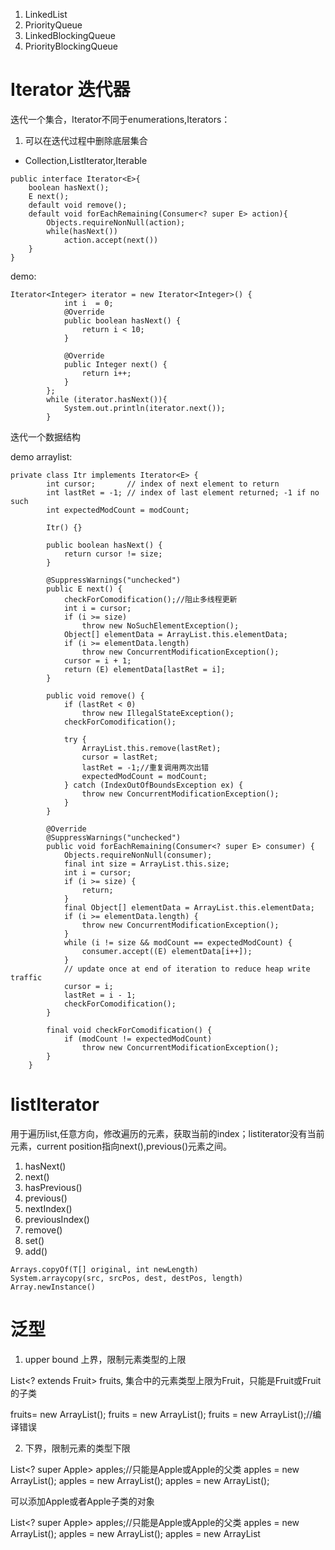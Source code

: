 1. LinkedList
2. PriorityQueue
3. LinkedBlockingQueue
4. PriorityBlockingQueue

# Iterator 迭代器
迭代一个集合，Iterator不同于enumerations,Iterators：
1. 可以在迭代过程中删除底层集合

- Collection,ListIterator,Iterable

```
public interface Iterator<E>{
    boolean hasNext();
    E next();
    default void remove();
    default void forEachRemaining(Consumer<? super E> action){
        Objects.requireNonNull(action);
        while(hasNext())
            action.accept(next())
    }
}
```

demo:
```
Iterator<Integer> iterator = new Iterator<Integer>() {
            int i  = 0;
            @Override
            public boolean hasNext() {
                return i < 10;
            }

            @Override
            public Integer next() {
                return i++;
            }
        };
        while (iterator.hasNext()){
            System.out.println(iterator.next());
        }
```
迭代一个数据结构

demo arraylist:
```
private class Itr implements Iterator<E> {
        int cursor;       // index of next element to return
        int lastRet = -1; // index of last element returned; -1 if no such
        int expectedModCount = modCount;

        Itr() {}

        public boolean hasNext() {
            return cursor != size;
        }

        @SuppressWarnings("unchecked")
        public E next() {
            checkForComodification();//阻止多线程更新
            int i = cursor;
            if (i >= size)
                throw new NoSuchElementException();
            Object[] elementData = ArrayList.this.elementData;
            if (i >= elementData.length)
                throw new ConcurrentModificationException();
            cursor = i + 1;
            return (E) elementData[lastRet = i];
        }

        public void remove() {
            if (lastRet < 0)
                throw new IllegalStateException();
            checkForComodification();

            try {
                ArrayList.this.remove(lastRet);
                cursor = lastRet;
                lastRet = -1;//重复调用两次出错
                expectedModCount = modCount;
            } catch (IndexOutOfBoundsException ex) {
                throw new ConcurrentModificationException();
            }
        }

        @Override
        @SuppressWarnings("unchecked")
        public void forEachRemaining(Consumer<? super E> consumer) {
            Objects.requireNonNull(consumer);
            final int size = ArrayList.this.size;
            int i = cursor;
            if (i >= size) {
                return;
            }
            final Object[] elementData = ArrayList.this.elementData;
            if (i >= elementData.length) {
                throw new ConcurrentModificationException();
            }
            while (i != size && modCount == expectedModCount) {
                consumer.accept((E) elementData[i++]);
            }
            // update once at end of iteration to reduce heap write traffic
            cursor = i;
            lastRet = i - 1;
            checkForComodification();
        }

        final void checkForComodification() {
            if (modCount != expectedModCount)
                throw new ConcurrentModificationException();
        }
    }
```

# listIterator
用于遍历list,任意方向，修改遍历的元素，获取当前的index；listiterator没有当前元素，current position指向next(),previous()元素之间。

1. hasNext()
2. next()
3. hasPrevious()
4. previous()
5. nextIndex()
6. previousIndex()
7. remove()
8. set()
9. add()

```
Arrays.copyOf(T[] original, int newLength)
System.arraycopy(src, srcPos, dest, destPos, length)
Array.newInstance()
```


# 泛型
1. <? extends E> upper bound 上界，限制元素类型的上限

List<? extends Fruit> fruits, 集合中的元素类型上限为Fruit，只能是Fruit或Fruit的子类

fruits= new ArrayList<Fruit>();
fruits = new ArrayList<Apple>();
fruits = new ArrayList<Object>();//编译错误

2. <? super E> 下界，限制元素的类型下限
List<? super Apple> apples;//只能是Apple或Apple的父类
apples = new ArrayList<Apple>();
apples = new ArrayList<Fruit>();
apples = new ArrayList<Object>();

可以添加Apple或者Apple子类的对象

List<? super Apple> apples;//只能是Apple或Apple的父类
apples = new ArrayList<Apple>();
apples = new ArrayList<Fruit>();
apples = new ArrayList<Object>();
apples.add(new Apple());
apples.add(new RedApple());

## pecs法则
生产者使用extends, 消费者使用super

生产者：<? extends E>， 频繁读取内容
消费者：<? super E>，经常插入的
既要存储又要读取，不使用通配符



# Queue
先入先出数据结构，提供插入、取出、查询等操作

有两类操作：
1. 抛出异常     add remove  element
2. 返回特殊值   offer poll  peek

# AbstractQueue
提供队列实现的骨架


# ReentrantLock 
可重入互斥锁，提供并扩展synchronized（隐式监视锁implicit monitor lock）了功能

线程调用获取lock之后一直持有锁，直到unlocking it。如果当前线程已经获得锁，lock()立即返回。
- isHeldByCurrentThread()检查当前线程是否持有锁
- getHoldCount  重入了多少次

fairness : true ，lock favor granting access to the longest-waiting thread
        false，lock不保证任何获取顺序

公平锁的性能或降低，程序更慢。锁的公平性不保证线程调度的公平性， 

tryLock()不管是否fairness,只要锁可用就返回成功，而不管是否有线程在等待

```
ReentrantLock lock = new ReentrantLock()

lock.lock()
try{

}finally{
    lock.unlock()
}
```
### nonfairTryAcquire
```
final boolean nonfairTryAcquire(int acquires) {
            final Thread current = Thread.currentThread();
            int c = getState();
            if (c == 0) {//当前没有线程占用
                if (compareAndSetState(0, acquires)) {//CAS设置同步状态
                    setExclusiveOwnerThread(current);//成功，设置当前线程
                    return true;
                }
            }
            else if (current == getExclusiveOwnerThread()) {//当前同步状态被占用，且是自己这个线程，增加同步状态计数
                int nextc = c + acquires;
                if (nextc < 0) // overflow
                    throw new Error("Maximum lock count exceeded");
                setState(nextc);
                return true;
            }
            return false;
        }
```
### tryRelease
```
protected final boolean tryRelease(int releases) {//释放同步状态
            int c = getState() - releases;//计算同步状态
            if (Thread.currentThread() != getExclusiveOwnerThread())
                throw new IllegalMonitorStateException();
            boolean free = false;
            if (c == 0) {//如果state为0，同步状态释放成功，否则减少state计数
                free = true;
                setExclusiveOwnerThread(null);
            }
            setState(c);
            return free;
        }
```
### isHeldExclusively 判断当前占用同步状态的线程是否是自己
```
protected final boolean isHeldExclusively() {
            // While we must in general read state before owner,
            // we don't need to do so to check if current thread is owner
            return getExclusiveOwnerThread() == Thread.currentThread();
        }
```
### getHoldCount 获取同步状态被获取次数
### isLocked 同步状态是否被占用

## NonfairSync extends Sync 非公平锁
### lock
```
final void lock() {
            if (compareAndSetState(0, 1))
                setExclusiveOwnerThread(Thread.currentThread());
            else
                acquire(1);
        }
```
### AQS acquire(1), 独站式获取，忽略中断， 调用tryAcquire(子类实现),如果成功返回，否则thread入队，阻塞直到tryAcquire成功。
```
public final void acquire(int arg) {
        if (!tryAcquire(arg) &&
            acquireQueued(addWaiter(Node.EXCLUSIVE), arg))
            selfInterrupt();
    }
```
### tryAcquire
```
protected final boolean tryAcquire(int acquires) {
            return nonfairTryAcquire(acquires);
        }
```

## FairSync extends Sync 公平锁，锁获取顺序与线程入队顺序一致
### lock
```
final void lock() {
            acquire(1);//见上面的AQS#acquire
        }
``` 
### tryAquire
```
protected final boolean tryAcquire(int acquires) {
            final Thread current = Thread.currentThread();
            int c = getState();
            if (c == 0) {
                if (!hasQueuedPredecessors() &&//与非公平锁不同之处，如果队列中有节点在当前节点前面，直接返回失败
                    compareAndSetState(0, acquires)) {
                    setExclusiveOwnerThread(current);
                    return true;
                }
            }
            else if (current == getExclusiveOwnerThread()) {
                int nextc = c + acquires;
                if (nextc < 0)
                    throw new Error("Maximum lock count exceeded");
                setState(nextc);
                return true;
            }
            return false;
        }
```
### ReentrantLock 默认非公平锁，效率高，上下文切换少
```
public ReentrantLock() {
        sync = new NonfairSync();
    }
```
```
public ReentrantLock(boolean fair) {
        sync = fair ? new FairSync() : new NonfairSync();
    }
```
### lock   sync.lock();
获取锁，
- 如果没有线程在占用锁，锁获取成功，state设置为1
- 如果当前线程已经获取了锁，state++
- 如果锁被其他线程占用，当前线程阻塞知道锁被获取，阻塞期间线程不再参与调度

### lockInterruptibly 获取锁，可以响应中断
- 如果当前锁被其他线程占用，当前线程被阻塞，那么当前线程获取成功或者其他线程中断当前线程方法返回
- 如果当前线程占有锁，如果当前线程被中断，在acquire获取锁时抛出InterruptedException

sync.acquireInterruptibly(1);

### AQS acquireInterruptibly
独站式获取锁，响应中断。先检查中断状态，然后调用tryAcquire。如果失败，线程被入队阻塞，线程循环blocking, unblocking,直到tryAcquire成功或者线程被中断
```
public final void acquireInterruptibly(int arg)
            throws InterruptedException {
        if (Thread.interrupted())
            throw new InterruptedException();
        if (!tryAcquire(arg))
            doAcquireInterruptibly(arg);
    }
```
doAcquireInterruptibly 独占式响应中断获取
```
private void doAcquireInterruptibly(int arg)
        throws InterruptedException {
        final Node node = addWaiter(Node.EXCLUSIVE);//线程作为Node入同步队列
        boolean failed = true;
        try {
            for (;;) {//循环执行，如果当前线程的前驱是头结点，尝试获取同步状态，否则继续阻塞
                final Node p = node.predecessor();
                if (p == head && tryAcquire(arg)) {
                    setHead(node);
                    p.next = null; // help GC
                    failed = false;//只有获取成功，failed=true，用于finally中释放同步状态
                    return;
                }
                if (shouldParkAfterFailedAcquire(p, node) &&
                    parkAndCheckInterrupt())
                    throw new InterruptedException();
            }
        } finally {
            if (failed)
                cancelAcquire(node);
        }
    }
```
addWaiter 线程由于没有获得锁而被入队
```
private Node addWaiter(Node mode) {
        Node node = new Node(Thread.currentThread(), mode);//构建节点
        // Try the fast path of enq; backup to full enq on failure
        Node pred = tail;
        if (pred != null) {//快速入队，如果失败（其他线程也在入队），enq()循环直到入队
            node.prev = pred;
            if (compareAndSetTail(pred, node)) {//CAS
                pred.next = node;
                return node;
            }
        }
        enq(node);
        return node;
    }
```
enq
```
private Node enq(final Node node) {
        for (;;) {
            Node t = tail;
            if (t == null) { // Must initialize
                if (compareAndSetHead(new Node()))
                    tail = head;
            } else {
                node.prev = t;
                if (compareAndSetTail(t, node)) {
                    t.next = node;
                    return t;
                }
            }
        }
    }
```
shouldParkAfterFailedAcquire(Node pred, Node node) 
```
private static boolean shouldParkAfterFailedAcquire(Node pred, Node node) {
        int ws = pred.waitStatus;//根据pred的waitStatus判断
        if (ws == Node.SIGNAL)
            /*
             * This node has already set status asking a release
             * to signal it, so it can safely park.
             */
            return true;
        if (ws > 0) {
            /*
             * Predecessor was cancelled. Skip over predecessors and
             * indicate retry.
             */
            do {
                node.prev = pred = pred.prev;
            } while (pred.waitStatus > 0);
            pred.next = node;
        } else {
            /*
             * waitStatus must be 0 or PROPAGATE.  Indicate that we
             * need a signal, but don't park yet.  Caller will need to
             * retry to make sure it cannot acquire before parking.
             */
            compareAndSetWaitStatus(pred, ws, Node.SIGNAL);
        }
        return false;
    }
```
### tryLock
尝试获取锁，如果没有其他线程占用，则获取成功


# AQS (AbstractQueuedSynchronizer)

acquire(int arg): 排斥获取，忽略中断。调用tryAcquire成功，否则thread进入队列，可能多次被阻塞、唤醒，调用tryAcquire直到成功。用来实现Lock#lock()
```
if(!tryAcquire(arg)&&acquireQueued(addWaiter(Node.EXCLUSIVE),arg))
    selfInterrupt();
```

boolean tryAcquire(int acquires):尝试获取锁。如果该方法失败，线程入队，直到锁释放时被其他线程唤醒。用来实现Lock#tryLock()

in Fair version: 不能获取到，除非recursive call, no waiters, is first

```
protected final boolean tryAcquire(int acquires) {
            final Thread current = Thread.currentThread();
            int c = getState();//c == 0 标识没有其他线程获得锁
            if (c == 0) {
                if (!hasQueuedPredecessors() &&//是否有线程在队列前面
                    compareAndSetState(0, acquires)) {
                    setExclusiveOwnerThread(current);
                    return true;
                }
            }
            else if (current == getExclusiveOwnerThread()) {
                int nextc = c + acquires;
                if (nextc < 0)
                    throw new Error("Maximum lock count exceeded");
                setState(nextc);
                return true;
            }
            return false;
        }
```

- hasQueuedPredecessors： 查询是否有线程在队列中等待，且当前线程的等待时间久

相当于 getFirstQueuedThread() != Thread.currentThread() && hasQueuedThreads()

- compareAndSetState(expect, update):
- setExclusiveOwnerThread

## addWaiter 写入队列
如果tryAcquire(arg)获取锁失败，addWaiter将当前线程写入队列，

- Node.EXCLUSIVE for exclusive, 
- Node.SHARED for shared

## 挂起等待线程 acquireQueued(addWaiter(Node.EXCLUSIVE), arg))
写入队列之后将当前线程挂起

## LockSupport#park 挂起当前线程，直到被唤醒

- tryAcquire(fair,reentrant,exclusive) mode :
```
 protected boolean tryAcquire(int arg) {
      if (isHeldExclusively()) {
         // A reentrant acquire; increment hold count
         return true;
       } else if (hasQueuedPredecessors()) {
         return false;
       } else {
         // try to acquire normally
       }
```

# 无锁编程
上下文切换非常的耗时：
1. 采用无锁编程，将数据按照hash(id)取模分段，每个线程各自处理各自分段的数据，避免使用锁
2. CAS算法
3. 合理创建线程，避免创建一些线程但其中大部分状态处于waiting状态，因为每次从waiting切换到runnning都是一次上下文切换

# 死锁
解决：
1. 一个线程只获取一个锁
2. 一个线程只占用一个资源
3. 定时锁

# AQS

1. clh队列，同步队列：存放所有等待锁的线程



- Node:

waitStatus: CANCELLED(1)、SIGNAL(-1)、CONDITION(-2)、PROPAGATE(-3)以及0(无效)

pre,next

thread 当前节点的线程，当拥有锁的线程释放锁时，LockSupport.unpark(thread)唤醒线程

nextWaiter: SHARED当前节点为共享模式，null当前节点为独占模式,

Node实现两个队列：
1. pre,next实现同步队列
2. nextWaiter在Condition条件上的等待队列（单向队列）

- CLH队列的操作

volatile Node head, tail;

compareAndSetHead(Node update)

重新设置head
```
// 重新设置队列头head，它只在acquire系列的方法中调用
    private void setHead(Node node) {
        head = node;
        // 线程也没有意义了，因为该线程已经获取到锁了
        node.thread = null;
        // 前一个节点已经没有意义了
        node.prev = null;
    }
```

设置CLH队列尾tail compareAndSetTail(Node expect, Node update)

```
// 向队列尾插入新节点，如果队列没有初始化，就先初始化。返回原先的队列尾节点
    private Node enq(final Node node) {
        for (;;) {
            Node t = tail;
            // t为null，表示队列为空，先初始化队列
            if (t == null) {
                // 采用CAS函数即原子操作方式，设置队列头head值。
                // 如果成功，再将head值赋值给链表尾tail。如果失败，表示head值已经被其他线程，那么就进入循环下一次
                if (compareAndSetHead(new Node()))
                    tail = head;
            } else {
                // 新添加的node节点的前一个节点prev指向原来的队列尾tail
                node.prev = t;
                // 采用CAS函数即原子操作方式，设置新队列尾tail值。
                if (compareAndSetTail(t, node)) {
                    // 设置老的队列尾tail的下一个节点next指向新添加的节点node
                    t.next = node;
                    return t;
                }
            }
        }
    }
```

将当前线程添加到CLH队列尾
```
// 通过给定的模式mode(独占或者共享)为当前线程创建新节点，并插入队列中
    private Node addWaiter(Node mode) {
        // 为当前线程创建新的节点
        Node node = new Node(Thread.currentThread(), mode);
        Node pred = tail;
        // 如果队列已经创建，就将新节点插入队列尾。
        if (pred != null) {
            node.prev = pred;
            if (compareAndSetTail(pred, node)) {
                pred.next = node;
                return node;
            }
        }
        // 如果队列没有创建，通过enq方法创建队列，并插入新的节点。
        enq(node);
        return node;
    }
```

2. 独占锁 

- 获取锁，多线程获取锁时，只有一个线程获得锁，其他线程在当前位置阻塞等待
- 释放锁，获取锁的线程释放锁资源，而且需要唤醒正在等待锁资源的一个线程

acquire(arg): 获取独占锁
```
/**
     * 获取独占锁。如果没有获取到，线程就会阻塞等待，直到获取锁。不会响应中断异常
     * @param arg
     */
    public final void acquire(int arg) {
        // 1. 先调用tryAcquire方法，尝试获取独占锁，返回true，表示获取到锁，不需要执行acquireQueued方法。
        // 2. 调用acquireQueued方法，先调用addWaiter方法为当前线程创建一个节点node，并插入队列中，
        // 然后调用acquireQueued方法去获取锁，如果不成功，就会让当前线程阻塞，当锁释放时才会被唤醒。
        // acquireQueued方法返回值表示在线程等待过程中，是否有另一个线程调用该线程的interrupt方法，发起中断。
        if (!tryAcquire(arg) &&
            acquireQueued(addWaiter(Node.EXCLUSIVE), arg))
            selfInterrupt();
    }
```
equal:
```
public final void acquire(int arg) {
        // 1.先调用tryAcquire方法，尝试获取独占锁，返回true则直接返回
        if (tryAcquire(arg)) return;
        // 2. 调用addWaiter方法为当前线程创建一个节点node，并插入队列中
        Node node = addWaiter(Node.EXCLUSIVE);
        // 调用acquireQueued方法去获取锁，
        // acquireQueued方法返回值表示在线程等待过程中，是否有另一个线程调用该线程的interrupt方法，发起中断。
        boolean interrupted = acquireQueued(node, arg);
        // 如果interrupted为true，则当前线程要发起中断请求
        if (interrupted) {
            selfInterrupt();
        }
    }
```

tryAcquire:

如果子类想实现独占锁，则必须重写这个方法，否则抛出异常。这个方法的作用是当前线程尝试获取锁，如果获取到锁，就会返回true，并更改锁资源。没有获取到锁返回false。

```
// 尝试获取锁，与非公平锁最大的不同就是调用hasQueuedPredecessors()方法
        // hasQueuedPredecessors方法返回true，表示等待线程队列中有一个线程在当前线程之前，
        // 根据公平锁的规则，当前线程不能获取锁。
        protected final boolean tryAcquire(int acquires) {
            final Thread current = Thread.currentThread();
            // 获取锁的记录状态
            int c = getState();
            // 如果c==0表示当前锁是空闲的
            if (c == 0) {
                if (!hasQueuedPredecessors() &&
                    compareAndSetState(0, acquires)) {
                    setExclusiveOwnerThread(current);
                    return true;
                }
            }
            // 判断当前线程是不是独占锁的线程
            else if (current == getExclusiveOwnerThread()) {
                int nextc = c + acquires;
                if (nextc < 0)
                    throw new Error("Maximum lock count exceeded");
                // 更改锁的记录状态
                setState(nextc);
                return true;
            }
            return false;
        }
```

acquireQueued , acquireQueued方法作用就是获取锁，如果没有获取到，就让当前线程阻塞等待。
```
/**
     * 想要获取锁的 acquire系列方法，都会这个方法来获取锁
     * 循环通过tryAcquire方法不断去获取锁，如果没有获取成功，
     * 就有可能调用parkAndCheckInterrupt方法，让当前线程阻塞
     * @param node 想要获取锁的节点
     * @param arg
     * @return 返回true，表示在线程等待的过程中，线程被中断了
     */
    final boolean acquireQueued(final Node node, int arg) {
        boolean failed = true;
        try {
            // 表示线程在等待过程中，是否被中断了
            boolean interrupted = false;
            // 通过死循环，直到node节点的线程获取到锁，才返回
            for (;;) {
                // 获取node的前一个节点
                final Node p = node.predecessor();
                // 如果前一个节点是队列头head，并且尝试获取锁成功
                // 那么当前线程就不需要阻塞等待，继续执行
                if (p == head && tryAcquire(arg)) {
                    // 将节点node设置为新的队列头
                    setHead(node);
                    // help GC
                    p.next = null;
                    // 不需要调用cancelAcquire方法
                    failed = false;
                    return interrupted;
                }
                // 当p节点的状态是Node.SIGNAL时，就会调用parkAndCheckInterrupt方法，阻塞node线程
                // node线程被阻塞，有两种方式唤醒，
                // 1.是在unparkSuccessor(Node node)方法，会唤醒被阻塞的node线程，返回false
                // 2.node线程被调用了interrupt方法，线程被唤醒，返回true
                // 在这里只是简单地将interrupted = true，没有跳出for的死循环，继续尝试获取锁
                if (shouldParkAfterFailedAcquire(p, node) &&
                    parkAndCheckInterrupt())
                    interrupted = true;
            }
        } finally {
            // failed为true，表示发生异常，非正常退出
            // 则将node节点的状态设置成CANCELLED，表示node节点所在线程已取消，不需要唤醒了。
            if (failed)
                cancelAcquire(node);
        }
    }
```
shouldParkAfterFailedAcquire, 返回值决定是否要阻塞当前线程
```
 /**
     * 根据前一个节点pred的状态，来判断当前线程是否应该被阻塞
     * @param pred : node节点的前一个节点
     * @param node
     * @return 返回true 表示当前线程应该被阻塞，之后应该会调用parkAndCheckInterrupt方法来阻塞当前线程
     */
    private static boolean shouldParkAfterFailedAcquire(Node pred, Node node) {
        int ws = pred.waitStatus;
        if (ws == Node.SIGNAL)
            // 如果前一个pred的状态是Node.SIGNAL，那么直接返回true，当前线程应该被阻塞
            return true;
        if (ws > 0) {
            // 如果前一个节点状态是Node.CANCELLED(大于0就是CANCELLED)，
            // 表示前一个节点所在线程已经被唤醒了，要从CLH队列中移除CANCELLED的节点。
            // 所以从pred节点一直向前查找直到找到不是CANCELLED状态的节点，并把它赋值给node.prev，
            // 表示node节点的前一个节点已经改变。
            do {
                node.prev = pred = pred.prev;
            } while (pred.waitStatus > 0);
            pred.next = node;
        } else {
            // 此时前一个节点pred的状态只能是0或者PROPAGATE，不可能是CONDITION状态
            // CONDITION(这个是特殊状态，只在condition列表中节点中存在，CLH队列中不存在这个状态的节点)
            // 将前一个节点pred的状态设置成Node.SIGNAL，这样在下一次循环时，就是直接阻塞当前线程
            compareAndSetWaitStatus(pred, ws, Node.SIGNAL);
        }
        return false;
    }
```

parkAndCheckInterrupt, 阻塞当前线程，线程被唤醒后返回当前线程中断状态
```
/**
     * 阻塞当前线程，线程被唤醒后返回当前线程中断状态
     */
    private final boolean parkAndCheckInterrupt() {
        // 通过LockSupport.park方法，阻塞当前线程
        LockSupport.park(this);
        // 当前线程被唤醒后，返回当前线程中断状态
        return Thread.interrupted();
    }
```
cancelAcquire, 将node节点的状态设置成CANCELLED，表示node节点所在线程已取消，不需要唤醒了。
```
// 将node节点的状态设置成CANCELLED，表示node节点所在线程已取消，不需要唤醒了。
    private void cancelAcquire(Node node) {
        // 如果node为null，就直接返回
        if (node == null)
            return;
        node.thread = null;
        // 跳过那些已取消的节点，在队列中找到在node节点前面的第一次状态不是已取消的节点
        Node pred = node.prev;
        while (pred.waitStatus > 0)
            node.prev = pred = pred.prev;

        // 记录pred原来的下一个节点，用于CAS函数更新时使用
        Node predNext = pred.next;

        // Can use unconditional write instead of CAS here.
        // After this atomic step, other Nodes can skip past us.
        // Before, we are free of interference from other threads.
        // 将node节点状态设置为已取消Node.CANCELLED;
        node.waitStatus = Node.CANCELLED;

        // 如果node节点是队列尾节点，那么就将pred节点设置为新的队列尾节点
        if (node == tail && compareAndSetTail(node, pred)) {
            // 并且设置pred节点的下一个节点next为null
            compareAndSetNext(pred, predNext, null);
        } else {
            // If successor needs signal, try to set pred's next-link
            // so it will get one. Otherwise wake it up to propagate.
            int ws;
            if (pred != head &&
                ((ws = pred.waitStatus) == Node.SIGNAL ||
                 (ws <= 0 && compareAndSetWaitStatus(pred, ws, Node.SIGNAL))) &&
                pred.thread != null) {
                Node next = node.next;
                if (next != null && next.waitStatus <= 0)
                    compareAndSetNext(pred, predNext, next);
            } else {
                unparkSuccessor(node);
            }

            node.next = node; // help GC
        }
    }
```
- 释放独占锁的方法

release
```
 // 在独占锁模式下，释放锁的操作
    public final boolean release(int arg) {
        // 调用tryRelease方法，尝试去释放锁，由子类具体实现
        if (tryRelease(arg)) {
            Node h = head;
            // 如果队列头节点的状态不是0，那么队列中就可能存在需要唤醒的等待节点。
            // 还记得我们在acquireQueued(final Node node, int arg)获取锁的方法中，如果节点node没有获取到锁，
            // 那么我们会将节点node的前一个节点状态设置为Node.SIGNAL，然后调用parkAndCheckInterrupt方法
            // 将节点node所在线程阻塞。
            // 在这里就是通过unparkSuccessor方法，进而调用LockSupport.unpark(s.thread)方法，唤醒被阻塞的线程
            if (h != null && h.waitStatus != 0)
                unparkSuccessor(h);
            return true;
        }
        return false;
    }
```
tryRelease 试去释放当前线程持有的独占锁，立即返回。如果返回true表示释放锁成功

```
protected final boolean tryRelease(int releases) {
            // c表示新的锁的记录状态
            int c = getState() - releases;
            // 如果当前线程不是独占锁的线程，就抛出IllegalMonitorStateException异常
            if (Thread.currentThread() != getExclusiveOwnerThread())
                throw new IllegalMonitorStateException();
            // 标志是否可以释放锁
            boolean free = false;
            // 当新的锁的记录状态为0时，表示可以释放锁
            if (c == 0) {
                free = true;
                // 设置独占锁的线程为null
                setExclusiveOwnerThread(null);
            }
            setState(c);
            return free;
        }
```
unparkSuccessor, 
```
// 唤醒node节点的下一个非取消状态的节点所在线程(即waitStatus<=0)
    private void unparkSuccessor(Node node) {
        // 获取node节点的状态
        int ws = node.waitStatus;
        // 如果小于0，就将状态重新设置为0，表示这个node节点已经完成了
        if (ws < 0)
            compareAndSetWaitStatus(node, ws, 0);

        // 下一个节点
        Node s = node.next;
        // 如果下一个节点为null，或者状态是已取消，那么就要寻找下一个非取消状态的节点
        if (s == null || s.waitStatus > 0) {
            // 先将s设置为null，s不是非取消状态的节点
            s = null;
            // 从队列尾向前遍历，直到遍历到node节点
            for (Node t = tail; t != null && t != node; t = t.prev)
                // 因为是从后向前遍历，所以不断覆盖找到的值，这样才能得到node节点后下一个非取消状态的节点
                if (t.waitStatus <= 0)
                    s = t;
        }
        // 如果s不为null，表示存在非取消状态的节点。那么调用LockSupport.unpark方法，唤醒这个节点的线程
        if (s != null)
            LockSupport.unpark(s.thread);
    }
```
唤醒node节点的下一个非取消状态的节点所在线程,将node节点的状态设置为0,寻找到下一个非取消状态的节点s,如果节点s不为null，则调用LockSupport.unpark(s.thread)方法唤醒s所在线程。

唤醒线程也是有顺序的，就是添加到CLH队列线程的顺序。

调用tryRelease方法去释放当前持有的锁资源,如果完全释放了锁资源，那么就调用unparkSuccessor方法，去唤醒一个等待锁的线程。

3. 共享锁

共享锁与独占锁相比，共享锁可能被多个线程共同持有

acquireShared, 获得锁
```
// 获取共享锁
    public final void acquireShared(int arg) {
        // 尝试去获取共享锁，如果返回值小于0表示获取共享锁失败
        if (tryAcquireShared(arg) < 0)
            // 调用doAcquireShared方法去获取共享锁
            doAcquireShared(arg);
    }
```
tryAcquireShared, 尝试去获取共享锁，立即返回。返回值大于等于0，表示获取共享锁成功

ReentrantReadWriteLock#tryAcquireShared


4. Condition
Condition实现线程之间相互等待，只能在独占锁中使用

- 首先内部存在一个Condition队列，存储着所有在此Condition条件等待的线程。
- await系列方法：让当前持有锁的线程释放锁，并唤醒一个在CLH队列上等待锁的线程，再为当前线程创建一个node节点，插入到Condition队列(注意不是插入到CLH队列中)
- signal系列方法：其实这里没有唤醒任何线程，而是将Condition队列上的等待节点插入到CLH队列中，所以当持有锁的线程执行完毕释放锁时，就会唤醒CLH队列中的一个线程，这个时候才会唤醒线程。

await方法：
```
 /**
         * 让当前持有锁的线程阻塞等待，并释放锁。如果有中断请求，则抛出InterruptedException异常
         * @throws InterruptedException
         */
        public final void await() throws InterruptedException {
            // 如果当前线程中断标志位是true，就抛出InterruptedException异常
            if (Thread.interrupted())
                throw new InterruptedException();
            // 为当前线程创建新的Node节点，并且将这个节点插入到Condition队列中了
            Node node = addConditionWaiter();
            // 释放当前线程占有的锁，并唤醒CLH队列一个等待线程
            int savedState = fullyRelease(node);
            int interruptMode = 0;
            // 如果节点node不在同步队列中(注意不是Condition队列)
            while (!isOnSyncQueue(node)) {
                // 阻塞当前线程,那么怎么唤醒这个线程呢？
                // 首先我们必须调用signal或者signalAll将这个节点node加入到同步队列。
                // 只有这样unparkSuccessor(Node node)方法，才有可能唤醒被阻塞的线程
                LockSupport.park(this);
                // 如果当前线程产生中断请求，就跳出循环
                if ((interruptMode = checkInterruptWhileWaiting(node)) != 0)
                    break;
            }
            // 如果节点node已经在同步队列中了，获取同步锁，只有得到锁才能继续执行，否则线程继续阻塞等待
            if (acquireQueued(node, savedState) && interruptMode != THROW_IE)
                interruptMode = REINTERRUPT;
            // 清除Condition队列中状态不是Node.CONDITION的节点
            if (node.nextWaiter != null)
                unlinkCancelledWaiters();
            // 是否要抛出异常，或者发出中断请求
            if (interruptMode != 0)
                reportInterruptAfterWait(interruptMode);
        }
```

# blog about condition
- condition
https://www.cnblogs.com/sheeva/p/6484224.html

- 锁
https://www.cnblogs.com/sheeva/p/6439335.html

- reentrantlock
https://www.cnblogs.com/sheeva/p/6472949.html




































